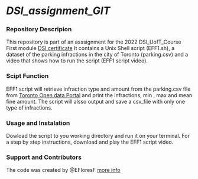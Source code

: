 # *DSI_assignment_GIT*

### **Repository Descripion**
This repository is part of an asssignment for the 2022 DSI_UofT_Course First module
[DSI certificate](https://datasciencecertificate.ca) It contains a  Unix Shell script (EFF1.sh), a dataset of the parking infractions in the city of Toronto (parking.csv) and a video that shows how to run the script (EFF1 script video).

### **Scipt Function**
 EFF1 script will retrieve infraction type and amount from the parking.csv file from [Toronto Open data Portal](https://open.toronto.ca/dataset/parking-tickets/) and print the infractions, min , max and mean fine amount. The script will alsso output and save a csv_file with only one type of infractions. 

### **Usage and Instalation**
Dowload the script to you working directory and run it on your terminal. For a step by step instructions, download and play the EFF1 script video.


### **Support and Contributors**
The code was created by @EFloresF 
[more info](https://unix.stackexchange.com/questions/580175/how-to-extract-maximum-and-minimum-value-from-column-1-and-column-2)
